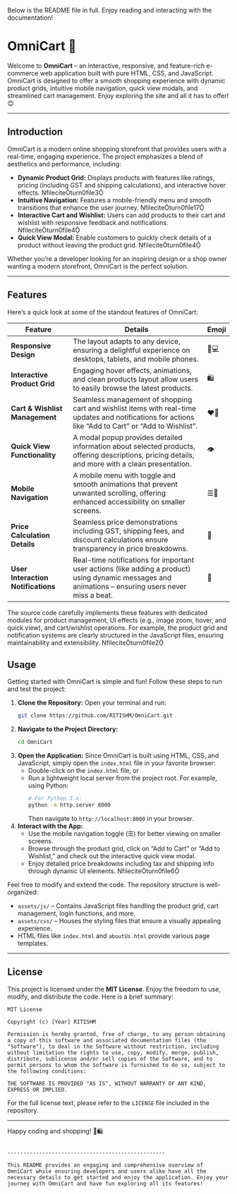 Below is the README file in full. Enjoy reading and interacting with the documentation!


# OmniCart 🚀

Welcome to **OmniCart** – an interactive, responsive, and feature-rich e-commerce web application built with pure HTML, CSS, and JavaScript. OmniCart is designed to offer a smooth shopping experience with dynamic product grids, intuitive mobile navigation, quick view modals, and streamlined cart management. Enjoy exploring the site and all it has to offer! 😊

---

## Introduction

OmniCart is a modern online shopping storefront that provides users with a real-time, engaging experience. The project emphasizes a blend of aesthetics and performance, including:

- **Dynamic Product Grid:** Displays products with features like ratings, pricing (including GST and shipping calculations), and interactive hover effects. fileciteturn0file3
- **Intuitive Navigation:** Features a mobile-friendly menu and smooth transitions that enhance the user journey. fileciteturn0file17
- **Interactive Cart and Wishlist:** Users can add products to their cart and wishlist with responsive feedback and notifications. fileciteturn0file4
- **Quick View Modal:** Enable customers to quickly check details of a product without leaving the product grid. fileciteturn0file4

Whether you’re a developer looking for an inspiring design or a shop owner wanting a modern storefront, OmniCart is the perfect solution.

---

## Features

Here’s a quick look at some of the standout features of OmniCart:

| **Feature**                     | **Details**                                                                                                                                                           | **Emoji**  |
|---------------------------------|-----------------------------------------------------------------------------------------------------------------------------------------------------------------------|------------|
| **Responsive Design**           | The layout adapts to any device, ensuring a delightful experience on desktops, tablets, and mobile phones.                                                              | 📱💻       |
| **Interactive Product Grid**    | Engaging hover effects, animations, and clean products layout allow users to easily browse the latest products.                                                          | 🛍️         |
| **Cart & Wishlist Management**  | Seamless management of shopping cart and wishlist items with real-time updates and notifications for actions like “Add to Cart” or “Add to Wishlist”.                | ❤️🛒       |
| **Quick View Functionality**    | A modal popup provides detailed information about selected products, offering descriptions, pricing details, and more with a clean presentation.                     | 👁️         |
| **Mobile Navigation**           | A mobile menu with toggle and smooth animations that prevent unwanted scrolling, offering enhanced accessibility on smaller screens.                                  | ☰🔄       |
| **Price Calculation Details**   | Seamless price demonstrations including GST, shipping fees, and discount calculations ensure transparency in price breakdowns.                                          | 💸         |
| **User Interaction Notifications** | Real-time notifications for important user actions (like adding a product) using dynamic messages and animations – ensuring users never miss a beat.                | 🔔         |

The source code carefully implements these features with dedicated modules for product management, UI effects (e.g., image zoom, hover, and quick view), and cart/wishlist operations. For example, the product grid and notification systems are clearly structured in the JavaScript files, ensuring maintainability and extensibility. fileciteturn0file2



## Usage

Getting started with OmniCart is simple and fun! Follow these steps to run and test the project:

1. **Clone the Repository:**
   Open your terminal and run:
   ```bash
   git clone https://github.com/RITISHM/OmniCart.git
   ```
2. **Navigate to the Project Directory:**
   ```bash
   cd OmniCart
   ```
3. **Open the Application:**
   Since OmniCart is built using HTML, CSS, and JavaScript, simply open the `index.html` file in your favorite browser:
   - Double-click on the `index.html` file, or
   - Run a lightweight local server from the project root. For example, using Python:
     ```bash
     # For Python 3.x:
     python -m http.server 8000
     ```
     Then navigate to `http://localhost:8000` in your browser.
4. **Interact with the App:**
   - Use the mobile navigation toggle (☰) for better viewing on smaller screens.
   - Browse through the product grid, click on “Add to Cart” or “Add to Wishlist,” and check out the interactive quick view modal.
   - Enjoy detailed price breakdowns including tax and shipping info through dynamic UI elements. fileciteturn0file6

Feel free to modify and extend the code. The repository structure is well-organized:
- `assets/js/` – Contains JavaScript files handling the product grid, cart management, login functions, and more.
- `assets/css/` – Houses the styling files that ensure a visually appealing experience.
- HTML files like `index.html` and `aboutUs.html` provide various page templates.

---

## License

This project is licensed under the **MIT License**. Enjoy the freedom to use, modify, and distribute the code. Here is a brief summary:

```
MIT License

Copyright (c) [Year] RITISHM

Permission is hereby granted, free of charge, to any person obtaining a copy of this software and associated documentation files (the "Software"), to deal in the Software without restriction, including without limitation the rights to use, copy, modify, merge, publish, distribute, sublicense and/or sell copies of the Software, and to permit persons to whom the Software is furnished to do so, subject to the following conditions:

THE SOFTWARE IS PROVIDED "AS IS", WITHOUT WARRANTY OF ANY KIND, EXPRESS OR IMPLIED.
```

For the full license text, please refer to the `LICENSE` file included in the repository.

---

Happy coding and shopping! 🎉🛍️
```

--------------------------------------------------

This README provides an engaging and comprehensive overview of OmniCart while ensuring developers and users alike have all the necessary details to get started and enjoy the application. Enjoy your journey with OmniCart and have fun exploring all its features!